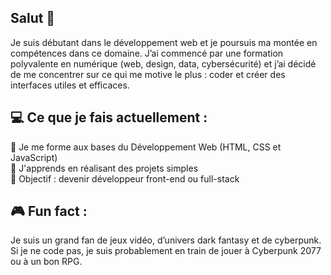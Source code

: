 ## Salut 👋

Je suis débutant dans le développement web et je poursuis ma montée en compétences dans ce domaine. J’ai commencé par une formation polyvalente en numérique (web, design, data, cybersécurité) et j’ai décidé de me concentrer sur ce qui me motive le plus : coder et créer des interfaces utiles et efficaces.

## 💻 Ce que je fais actuellement :
🌱 Je me forme aux bases du Développement Web (HTML, CSS et JavaScript)  
🧠 J'apprends en réalisant des projets simples  
🎯 Objectif : devenir développeur front-end ou full-stack  

## 🎮 Fun fact :
Je suis un grand fan de jeux vidéo, d’univers dark fantasy et de cyberpunk. Si je ne code pas, je suis probablement en train de jouer à Cyberpunk 2077 ou à un bon RPG.
